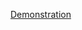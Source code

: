 [Demonstration](https://github.com/locorocohi/locorocohi_toDoList/assets/155228357/b98cbe2d-d68b-46a4-9a84-79a74cf6d110)
